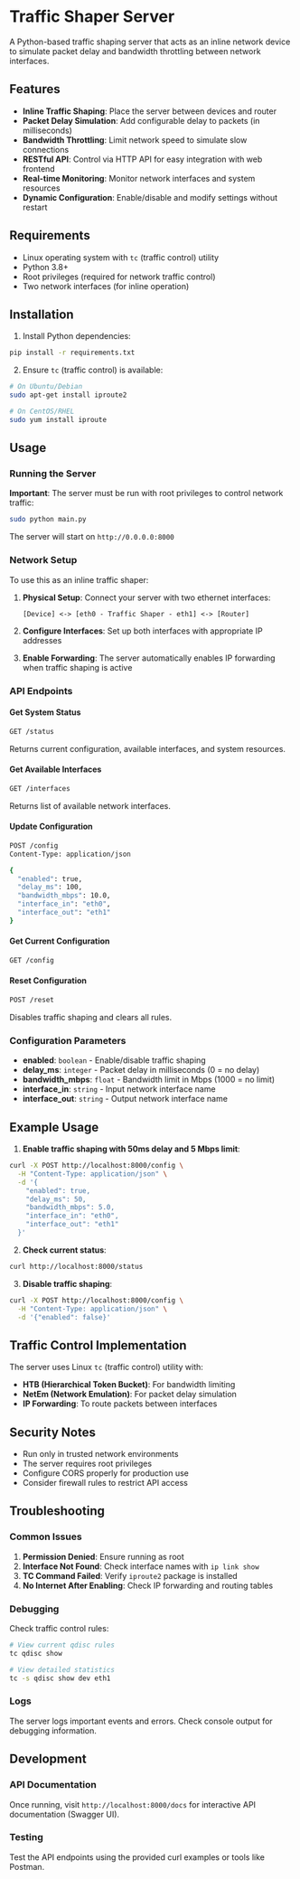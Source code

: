 # Traffic Shaper Server

A Python-based traffic shaping server that acts as an inline network device to simulate packet delay and bandwidth throttling between network interfaces.

## Features

- **Inline Traffic Shaping**: Place the server between devices and router
- **Packet Delay Simulation**: Add configurable delay to packets (in milliseconds)
- **Bandwidth Throttling**: Limit network speed to simulate slow connections
- **RESTful API**: Control via HTTP API for easy integration with web frontend
- **Real-time Monitoring**: Monitor network interfaces and system resources
- **Dynamic Configuration**: Enable/disable and modify settings without restart

## Requirements

- Linux operating system with `tc` (traffic control) utility
- Python 3.8+
- Root privileges (required for network traffic control)
- Two network interfaces (for inline operation)

## Installation

1. Install Python dependencies:
```bash
pip install -r requirements.txt
```

2. Ensure `tc` (traffic control) is available:
```bash
# On Ubuntu/Debian
sudo apt-get install iproute2

# On CentOS/RHEL
sudo yum install iproute
```

## Usage

### Running the Server

**Important**: The server must be run with root privileges to control network traffic:

```bash
sudo python main.py
```

The server will start on `http://0.0.0.0:8000`

### Network Setup

To use this as an inline traffic shaper:

1. **Physical Setup**: Connect your server with two ethernet interfaces:
   ```
   [Device] <-> [eth0 - Traffic Shaper - eth1] <-> [Router]
   ```

2. **Configure Interfaces**: Set up both interfaces with appropriate IP addresses
3. **Enable Forwarding**: The server automatically enables IP forwarding when traffic shaping is active

### API Endpoints

#### Get System Status
```bash
GET /status
```
Returns current configuration, available interfaces, and system resources.

#### Get Available Interfaces
```bash
GET /interfaces
```
Returns list of available network interfaces.

#### Update Configuration
```bash
POST /config
Content-Type: application/json

{
  "enabled": true,
  "delay_ms": 100,
  "bandwidth_mbps": 10.0,
  "interface_in": "eth0",
  "interface_out": "eth1"
}
```

#### Get Current Configuration
```bash
GET /config
```

#### Reset Configuration
```bash
POST /reset
```
Disables traffic shaping and clears all rules.

### Configuration Parameters

- **enabled**: `boolean` - Enable/disable traffic shaping
- **delay_ms**: `integer` - Packet delay in milliseconds (0 = no delay)
- **bandwidth_mbps**: `float` - Bandwidth limit in Mbps (1000 = no limit)
- **interface_in**: `string` - Input network interface name
- **interface_out**: `string` - Output network interface name

## Example Usage

1. **Enable traffic shaping with 50ms delay and 5 Mbps limit**:
```bash
curl -X POST http://localhost:8000/config \
  -H "Content-Type: application/json" \
  -d '{
    "enabled": true,
    "delay_ms": 50,
    "bandwidth_mbps": 5.0,
    "interface_in": "eth0",
    "interface_out": "eth1"
  }'
```

2. **Check current status**:
```bash
curl http://localhost:8000/status
```

3. **Disable traffic shaping**:
```bash
curl -X POST http://localhost:8000/config \
  -H "Content-Type: application/json" \
  -d '{"enabled": false}'
```

## Traffic Control Implementation

The server uses Linux `tc` (traffic control) utility with:
- **HTB (Hierarchical Token Bucket)**: For bandwidth limiting
- **NetEm (Network Emulation)**: For packet delay simulation
- **IP Forwarding**: To route packets between interfaces

## Security Notes

- Run only in trusted network environments
- The server requires root privileges
- Configure CORS properly for production use
- Consider firewall rules to restrict API access

## Troubleshooting

### Common Issues

1. **Permission Denied**: Ensure running as root
2. **Interface Not Found**: Check interface names with `ip link show`
3. **TC Command Failed**: Verify `iproute2` package is installed
4. **No Internet After Enabling**: Check IP forwarding and routing tables

### Debugging

Check traffic control rules:
```bash
# View current qdisc rules
tc qdisc show

# View detailed statistics
tc -s qdisc show dev eth1
```

### Logs

The server logs important events and errors. Check console output for debugging information.

## Development

### API Documentation

Once running, visit `http://localhost:8000/docs` for interactive API documentation (Swagger UI).

### Testing

Test the API endpoints using the provided curl examples or tools like Postman. 